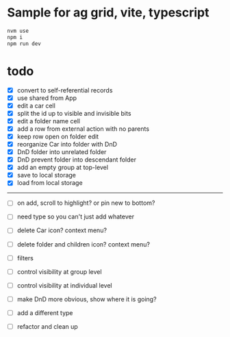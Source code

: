 # Sample for ag grid, vite, typescript
```bash
nvm use    
npm i    
npm run dev
```

# todo
-[x] convert to self-referential records
-[x] use shared from App 
-[x] edit a car cell 
-[x] split the id up to visible and invisible bits
-[x] edit a folder name cell
-[x] add a row from external action with no parents
-[x] keep row open on folder edit
-[x] reorganize Car into folder with DnD
-[x] DnD folder into unrelated folder
-[x] DnD prevent folder into descendant folder
-[x] add an empty group at top-level
-[x] save to local storage
-[x] load from local storage
-------------
-[ ] on add, scroll to highlight? or pin new to bottom?
-[ ] need type so you can't just add whatever
-[ ] delete Car icon? context menu?
-[ ] delete folder and children icon? context menu?
-[ ] filters
-[ ] control visibility at group level
-[ ] control visibility at individual level
-[ ] make DnD more obvious, show where it is going?
-[ ] add a different type
-[ ] refactor and clean up



